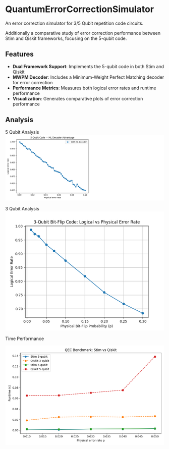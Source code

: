 # QuantumErrorCorrectionSimulator

An error correction simulator for 3/5 Qubit repetition code circuits. 

Additionally a  comparative study of error correction performance between Stim and Qiskit frameworks, focusing on the 5-qubit code.

## Features

- **Dual Framework Support**: Implements the 5-qubit code in both Stim and Qiskit
- **MWPM Decoder**: Includes a Minimum-Weight Perfect Matching decoder for error correction
- **Performance Metrics**: Measures both logical error rates and runtime performance
- **Visualization**: Generates comparative plots of error correction performance

## Analysis

5 Qubit Analysis
![Error5Benchmarkresults](./ResultAnalysis/5QubitBitFlipCode.png)

3 Qubit Analysis
![Error3Benchmarkresults](./ResultAnalysis/3QubitBitFlipCode.png)

Time Performance

![TimeBenchmarkresults](./ResultAnalysis/qec_benchmark_runtime.png)

